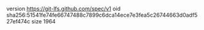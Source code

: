 version https://git-lfs.github.com/spec/v1
oid sha256:51541fe74fe66747488c7899c6dca14ece7e3fea5c26744663d0adf527ef474c
size 1964
